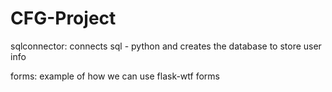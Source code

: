 # CFG-Project

sqlconnector:
connects sql - python and creates the database to store user info

forms:
example of how we can use flask-wtf forms
